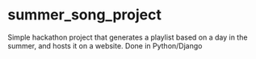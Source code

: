 # summer_song_project
Simple hackathon project that generates a playlist based on a day in the summer, and hosts it on a website. Done in Python/Django
